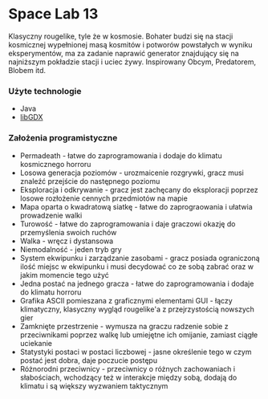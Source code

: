 # Space Lab 13

Klasyczny rougelike, tyle że w kosmosie. Bohater budzi się na stacji kosmicznej wypełnionej masą kosmitów i potworów powstałych w wyniku eksperymentów, ma za zadanie naprawić generator znajdujący się na najniższym pokładzie stacji i uciec żywy. Inspirowany Obcym, Predatorem, Blobem itd.

### Użyte technologie
* Java
* [libGDX](https://libgdx.com/)

### Założenia programistyczne
* Permadeath - łatwe do zaprogramowania i dodaje do klimatu kosmicznego horroru
* Losowa generacja poziomów - urozmaicenie rozgrywki, gracz musi znaleźć przejście do następnego poziomu
* Eksploracja i odkrywanie - gracz jest zachęcany do eksploracji poprzez losowe rozłożenie cennych przedmiotów na mapie
* Mapa oparta o kwadratową siatkę - łatwe do zaprograowania i ułatwia prowadzenie walki
* Turowość - łatwe do zaprogramowania i daje graczowi okazję do przemyślenia swoich ruchów
* Walka - wręcz i dystansowa
* Niemodalność - jeden tryb gry
* System ekwipunku i zarządzanie zasobami - gracz posiada ograniczoną ilość miejsc w ekwipunku i musi decydować co ze sobą zabrać oraz w jakim momencie tego użyć
* Jedna postać na jednego gracza - łatwe do zaprogramowania i dodaje do klimatu horroru
* Grafika ASCII pomieszana z graficznymi elementami GUI - łączy klimatyczny, klasyczny wygląd rougelike'a z przejrzystością nowszych gier
* Zamknięte przestrzenie - wymusza na graczu radzenie sobie z przeciwnikami poprzez walkę lub umiejętne ich omijanie, zamiast ciągłe uciekanie
* Statystyki postaci w postaci liczbowej - jasne określenie tego w czym postać jest dobra, daje poczucie postępu 
* Różnorodni przeciwnicy - przeciwnicy o różnych zachowaniach i słabościach, wchodzący też w interakcje między sobą, dodają do klimatu i są większy wyzwaniem taktycznym
